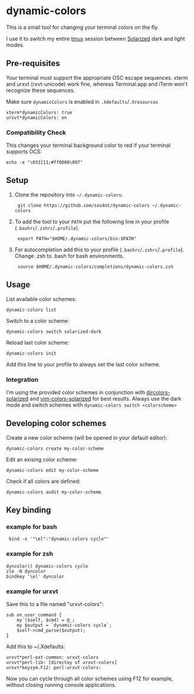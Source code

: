 # dynamic-colors

This is a small tool for changing your terminal colors on the fly.

I use it to switch my entire [tmux](http://tmux.sourceforge.net/) session between [Solarized](http://ethanschoonover.com/solarized) dark and light modes.


## Pre-requisites

Your terminal must support the appropriate OSC escape sequences. xterm and urxvt (rxvt-unicode) work fine, whereas Terminal.app and iTerm won't recognize these sequences.

Make sure `dynamicColors` is enabled in `.Xdefaults`/`.Xresources`

    xterm*dynamicColors: true
    urxvt*dynamicColors: on

### Compatibility Check

This changes your terminal background color to red if your terminal supports OCS:

    echo -e "\033]11;#ff0000\007"


## Setup

1. Clone the repository into `~/.dynamic-colors`:

        git clone https://github.com/sos4nt/dynamic-colors ~/.dynamic-colors

2. To add the tool to your `PATH` put the following line in your profile (`.bashrc`/`.zshrc`/`.profile`).

        export PATH="$HOME/.dynamic-colors/bin:$PATH"

3. For autocompletion add this to your profile (`.bashrc`/`.zshrc`/`.profile`). Change .zsh to .bash for bash environments.

        source $HOME/.dynamic-colors/completions/dynamic-colors.zsh


## Usage

List available color schemes:

    dynamic-colors list

Switch to a color scheme:

    dynamic-colors switch solarized-dark

Reload last color scheme:

    dynamic-colors init

Add this line to your profile to always set the last color scheme.

### Integration

I'm using the provided color schemes in conjunction with [dircolors-solarized](https://github.com/seebi/dircolors-solarized) and [vim-colors-solarized](https://github.com/altercation/vim-colors-solarized) for best results. Always use the dark mode and switch schemes with `dynamic-colors switch <colorscheme>`


## Developing color schemes

Create a new color scheme (will be opened in your default editor):

    dynamic-colors create my-color-scheme

Edit an exising color scheme:

    dynamic-colors edit my-color-scheme

Check if all colors are defined:

    dynamic-colors audit my-color-scheme

## Key binding 
### example for bash
```
 bind -x '"\el":"dynamic-colors cycle"'
```
### example for zsh
```
dyncolor() dynamic-colors cycle
zle -N dyncolor
bindkey '\el' dyncolor

```

### example for urxvt
Save this to a file named "urxvt-colors":

    sub on_user_command {
        my ($self, $cmd) = @_;
        my $output = `dynamic-colors cycle`;
        $self->cmd_parse($output);
    }

Add this to ~/.Xdefaults:

    urxvt*perl-ext-common: urxvt-colors
    urxvt*perl-lib: [directoy of urxvt-colors]
    urxvt*keysym.F12: perl:urxvt-colors:

Now you can cycle through all color schemes using F12 for example,
without closing running console applications.

